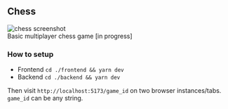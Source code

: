 ## Chess

![chess screenshot](https://i.imgur.com/kPdLwWL_d.webp?maxwidth=760&fidelity=grand)
<br />
Basic multiplayer chess game [in progress]

### How to setup

- Frontend
    `cd ./frontend && yarn dev`
- Backend
    `cd ./backend && yarn dev`

Then visit
`http://localhost:5173/game_id` on two browser instances/tabs.
`game_id` can be any string.
